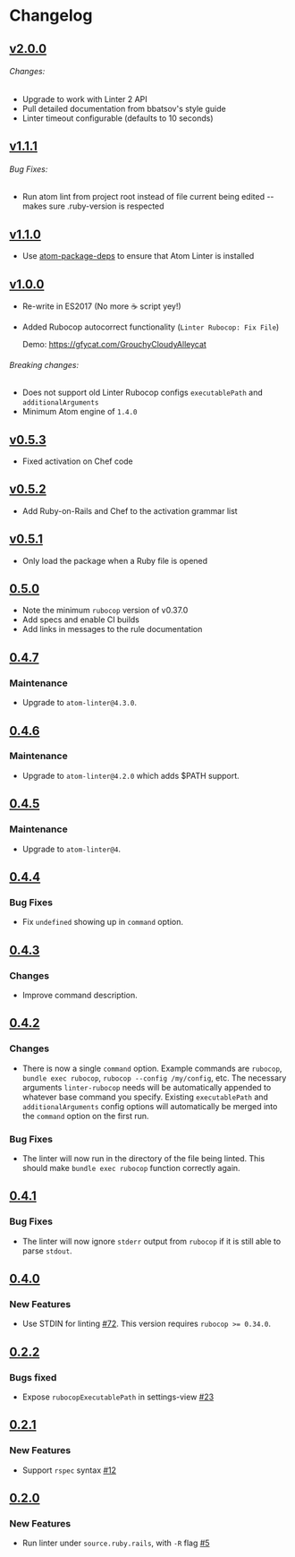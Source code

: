# Changelog

## [v2.0.0](https://github.com/AtomLinter/linter-rubocop/compare/v1.1.1...v2.0.0)

###### Changes:
* Upgrade to work with Linter 2 API
* Pull detailed documentation from bbatsov's style guide
* Linter timeout configurable (defaults to 10 seconds)

## [v1.1.1](https://github.com/AtomLinter/linter-rubocop/compare/v1.1.0...v1.1.1)

###### Bug Fixes:
* Run atom lint from project root instead of file current being edited -- makes sure .ruby-version is respected

## [v1.1.0](https://github.com/AtomLinter/linter-rubocop/compare/v1.0.0...v1.1.0)

*   Use [atom-package-deps](https://www.npmjs.com/package/atom-package-deps) to ensure that Atom Linter is installed

## [v1.0.0](https://github.com/AtomLinter/linter-rubocop/compare/v0.5.3...v1.0.0)

*   Re-write in ES2017 (No more ☕ script yey!)
*   Added Rubocop autocorrect functionality (`Linter Rubocop: Fix File`)

    Demo:
    https://gfycat.com/GrouchyCloudyAlleycat
###### Breaking changes:
* Does not support old Linter Rubocop configs `executablePath` and `additionalArguments`
* Minimum Atom engine of `1.4.0`

## [v0.5.3](https://github.com/AtomLinter/linter-rubocop/compare/v0.5.2...v0.5.3)

*   Fixed activation on Chef code

## [v0.5.2](https://github.com/AtomLinter/linter-rubocop/compare/v0.5.1...v0.5.2)

*   Add Ruby-on-Rails and Chef to the activation grammar list

## [v0.5.1](https://github.com/AtomLinter/linter-rubocop/compare/v0.5.0...v0.5.1)

*   Only load the package when a Ruby file is opened

## [0.5.0](https://github.com/AtomLinter/linter-rubocop/compare/v0.4.7...v0.5.0)

*   Note the minimum `rubocop` version of v0.37.0
*   Add specs and enable CI builds
*   Add links in messages to the rule documentation

## [0.4.7](https://github.com/AtomLinter/linter-rubocop/compare/v0.4.6...v0.4.7)

### Maintenance

*   Upgrade to `atom-linter@4.3.0`.

## [0.4.6](https://github.com/AtomLinter/linter-rubocop/compare/v0.4.5...v0.4.6)

### Maintenance

*   Upgrade to `atom-linter@4.2.0` which adds $PATH support.

## [0.4.5](https://github.com/AtomLinter/linter-rubocop/compare/v0.4.4...v0.4.5)

### Maintenance

*   Upgrade to `atom-linter@4`.

## [0.4.4](https://github.com/AtomLinter/linter-rubocop/compare/v0.4.3...v0.4.4)

### Bug Fixes

*   Fix `undefined` showing up in `command` option.

## [0.4.3](https://github.com/AtomLinter/linter-rubocop/compare/v0.4.2...v0.4.3)

### Changes

*   Improve command description.

## [0.4.2](https://github.com/AtomLinter/linter-rubocop/compare/v0.4.1...v0.4.2)

### Changes

*   There is now a single `command` option. Example commands are `rubocop`,
    `bundle exec rubocop`, `rubocop --config /my/config`, etc. The necessary
    arguments `linter-rubocop` needs will be automatically appended to whatever base
    command you specify. Existing `executablePath` and `additionalArguments`
    config options will automatically be merged into the `command` option on the
    first run.

### Bug Fixes

*   The linter will now run in the directory of the file being linted. This
    should make `bundle exec rubocop` function correctly again.

## [0.4.1](https://github.com/AtomLinter/linter-rubocop/compare/v0.4.0...v0.4.1)

### Bug Fixes

*   The linter will now ignore `stderr` output from `rubocop` if it is still able to
    parse `stdout`.

## [0.4.0](https://github.com/AtomLinter/linter-rubocop/compare/v0.2.2...v0.4.0)

### New Features

*   Use STDIN for linting
    [#72](https://github.com/AtomLinter/linter-rubocop/pull/72/files). This
    version requires `rubocop >= 0.34.0`.

## [0.2.2](https://github.com/AtomLinter/linter-rubocop/compare/v0.2.1...v0.2.2)

### Bugs fixed

*   Expose `rubocopExecutablePath` in settings-view [#23](https://github.com/AtomLinter/linter-rubocop/issues/23)

## [0.2.1](https://github.com/AtomLinter/linter-rubocop/compare/v0.2.0...v0.2.1)

### New Features

*   Support `rspec` syntax [#12](https://github.com/AtomLinter/linter-rubocop/pull/12)

## [0.2.0](https://github.com/AtomLinter/linter-rubocop/compare/c0e9273533150513f828959cbcd70062e3bf555f...v0.2.1)

### New Features

*   Run linter under `source.ruby.rails`, with `-R` flag [#5](https://github.com/AtomLinter/linter-rubocop/issues/5)
